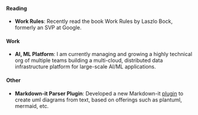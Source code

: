 #### Reading

- **Work Rules**: Recently read the book Work Rules by Laszlo Bock, formerly an SVP at Google.

#### Work

- **AI, ML Platform**: I am currently managing and growing a highly technical org of multiple teams building a multi-cloud, distributed data infrastructure platform for large-scale AI/ML applications.

#### Other

- **Markdown-it Parser Plugin**: Developed a new Markdown-it [plugin](https://github.com/manastalukdar/markdown-it-textual-uml) to create uml diagrams from text, based on offerings such as plantuml, mermaid, etc.
